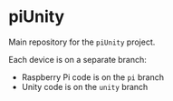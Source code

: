 # piUnity

Main repository for the `piUnity` project.

Each device is on a separate branch:

* Raspberry Pi code is on the `pi` branch
* Unity code is on the `unity` branch
